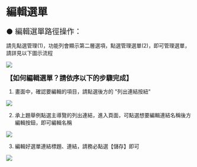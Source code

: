 # 編輯選單

<div style="font-size:20px">● 編輯選單路徑操作：</div>

請先點選管理(1)，功能列會顯示第二層選項，點選管理選單(2)，即可管理選單，請詳見以下圖示流程

![](/_image/menu/ooAbDOk.png)

**<div style="font-size:18px">【如何編輯選單？請依序以下的步驟完成】</div>**

1. 畫面中，確認要編輯的項目，請點選後方的 "列出連結按紐"

![](/_image/menu/UbTslcP.png)

2. 承上題舉例點選主導覽的列出連結，進入頁面，可點選想要編輯連結名稱後方編輯按鈕，即可編輯名稱

![](/_image/menu/QWS1HWH.png)

3. 編輯好選單連結標題、連結，請務必點選【儲存】即可

![](/_image/menu/xVVMdB0.png)

